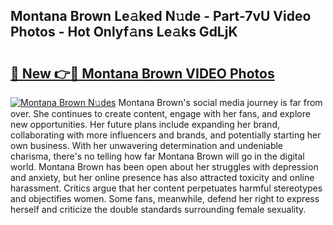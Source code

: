 ## Montana Brown Le𝚊ked N𝚞de - Part-7vU Video Photos - Hot Onlyf𝚊ns Le𝚊ks GdLjK

# <h2><a href="http://ab51912.deff.icu/?id=Montana+Brown">🔗 New 👉🔴 Montana Brown VIDEO Photos</a></h2>

[![Montana Brown N𝚞des](https://i.imgur.com/rIISA9y.gif)](http://ab51912.deff.icu/?id=Montana+Brown)
Montana Brown's social media journey is far from over. She continues to create content, engage with her fans, and explore new opportunities. Her future plans include expanding her brand, collaborating with more influencers and brands, and potentially starting her own business. With her unwavering determination and undeniable charisma, there's no telling how far Montana Brown will go in the digital world. Montana Brown has been open about her struggles with depression and anxiety, but her online presence has also attracted toxicity and online harassment. Critics argue that her content perpetuates harmful stereotypes and objectifies women. Some fans, meanwhile, defend her right to express herself and criticize the double standards surrounding female sexuality.
